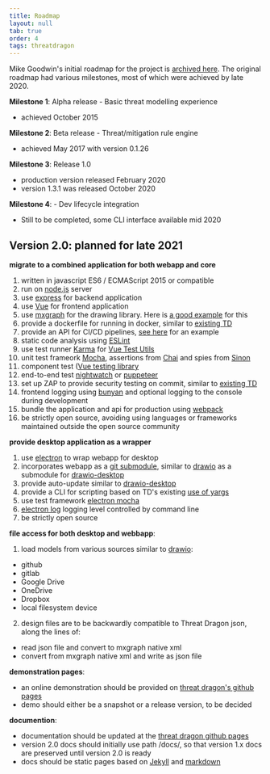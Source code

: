 ```yaml
---
title: Roadmap
layout: null
tab: true
order: 4
tags: threatdragon
---
```


Mike Goodwin's initial roadmap for the project is [archived here](https://github.com/OWASP/www-project-threat-dragon/wiki/Original-Roadmap).
The original roadmap had various milestones, most of which were achieved by late 2020.

**Milestone 1**: Alpha release - Basic threat modelling experience
* achieved October 2015

**Milestone 2**: Beta release - Threat/mitigation rule engine
* achieved May 2017 with version 0.1.26

**Milestone 3**: Release 1.0
* production version released February 2020
* version 1.3.1 was released October 2020

**Milestone 4**: - Dev lifecycle integration
* Still to be completed, some CLI interface available mid 2020

## Version 2.0: planned for late 2021
**migrate to a combined application for both webapp and core**
1. written in javascript ES6 / ECMAScript 2015 or compatible
1. run on [node.js](https://nodejs.org/en/) server
1. use [express](http://expressjs.com/en/starter/installing.html) for backend application
1. use [Vue](https://v3.vuejs.org/guide/introduction.html#what-is-vue-js) for frontend application
1. use [mxgraph](https://github.com/jsGraph/mxgraph) for the drawing library. Here is [a good example](https://github.com/lanniu/vue-mxgraph-example) for this
1. provide a dockerfile for running in docker, similar to [existing TD](https://github.com/OWASP/threat-dragon/blob/main/Dockerfile)
1. provide an API for CI/CD pipelines, [see here](https://github.com/bbachi/vuejs-nodejs-example/tree/master/api) for an example
2. static code analysis using [ESLint](https://eslint.org)
3. use test runner [Karma](http://karma-runner.github.io/) for [Vue Test Utils](https://vue-test-utils.vuejs.org/installation/#using-other-test-runners)
4. unit test frameork [Mocha](https://github.com/mochajs/mocha), assertions from [Chai](http://chaijs.com/) and spies from [Sinon](http://sinonjs.org/)
5. component test ([Vue testing library](https://github.com/testing-library/vue-testing-library)
6. end-to-end test [nightwatch](https://github.com/nightwatchjs/nightwatch) or [puppeteer](https://github.com/puppeteer/puppeteer)
7. set up ZAP to provide security testing on commit, similar to [existing TD](https://github.com/OWASP/threat-dragon/blob/main/.github/workflows/zap_scan.yaml)
8. frontend logging using [bunyan](https://github.com/trentm/node-bunyan) and optional logging to the console during development 
9. bundle the application and api for production using [webpack](https://webpack.js.org/guides/getting-started/)
10. be strictly open source, avoiding using languages or frameworks maintained outside the open source community

**provide desktop application as a wrapper**
1. use [electron](https://www.electronjs.org/) to wrap webapp for desktop
1. incorporates webapp as a [git submodule](https://git-scm.com/book/en/v2/Git-Tools-Submodules), similar to [drawio](https://github.com/jgraph/drawio) as a submodule for [drawio-desktop](https://github.com/jgraph/drawio-desktop/)
1. provide auto-update similar to [drawio-desktop](https://github.com/jgraph/drawio-desktop/)
1. provide a CLI for scripting based on TD's existing [use of yargs](https://github.com/yargs/yargs)
1. use test framework [electron mocha](https://github.com/jprichardson/electron-mocha)
1. [electron log](https://github.com/megahertz/electron-log) logging level controlled by command line
1. be strictly open source

**file access for both desktop and webbapp**:

 1. load models from various sources similar to [drawio](https://github.com/jgraph/drawio):
* github
* gitlab
* Google Drive
* OneDrive
* Dropbox
* local filesystem device

 2. design files are to be backwardly compatible to Threat Dragon json, along the lines of:
* read json file and convert to mxgraph native xml
* convert from mxgraph native xml and write as json file

**demonstration pages**:
* an online demonstration should be provided on [threat dragon's github pages](https://threatdragon.github.io/demo)
* demo should either be a snapshot or a release version, to be decided

**documention**:
* documentation should be updated at the [threat dragon github pages](https://threatdragon.github.io/docs)
* version 2.0 docs should initially use path /docs/, so that  version 1.x docs are preserved until version 2.0 is ready
* docs should be static pages based on [Jekyll](https://jekyllrb.com) and [markdown](https://docs.github.com/en/github/working-with-github-pages/setting-up-a-github-pages-site-with-jekyll)

